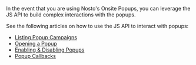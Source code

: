 In the event that you are using Nosto's Onsite Popups, you can leverage the JS API to build complex interactions with the popups.

See the following articles on how to use the JS API to interact with popups:

  * [Listing Popup Campaigns](Listing-Popup-Campaigns.md)
  * [Opening a Popup](Opening-a-Popup.md)
  * [Enabling & Disabling Popups](Enabling-&-Disabling-Popups.md)
  * [Popup Callbacks](Popup-Callbacks.md)